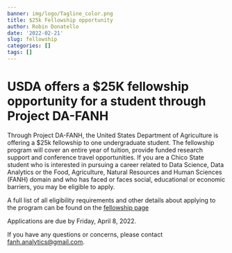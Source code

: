 ```yaml
---
banner: img/logo/Tagline_color.png
title: $25k Fellowship opportunity
author: Robin Donatello
date: '2022-02-21'
slug: fellowship
categories: []
tags: []
---
```



# USDA offers a $25K fellowship opportunity for a student through Project DA-FANH

Through Project DA-FANH, the United States Department of Agriculture is offering a $25k fellowship to one undergraduate student. The fellowship program will cover an entire year of tuition, provide funded research support and conference travel opportunities. If you are a Chico State student who is interested in pursuing a career related to Data Science, Data Analytics or the Food, Agriculture, Natural Resources and Human Sciences (FANH) domain and who has faced or faces social, educational or economic barriers, you may be eligible to apply. 

A full list of all eligibility requirements and other details about applying to the program can be found on the [fellowship page](https://project-dafanh.netlify.app/fellowship)

Applications are due by Friday, April 8, 2022. 

If you have any questions or concerns, please contact fanh.analytics@gmail.com. 